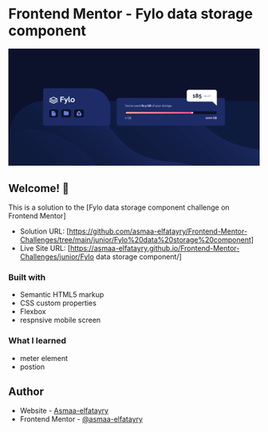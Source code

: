 # Frontend Mentor - Fylo data storage component


![](./screenshot.PNG)

## Welcome! 👋

This is a solution to the [Fylo data storage component challenge on Frontend Mentor]



- Solution URL: [https://github.com/asmaa-elfatayry/Frontend-Mentor-Challenges/tree/main/junior/Fylo%20data%20storage%20component]
- Live Site URL: [https://asmaa-elfatayry.github.io/Frontend-Mentor-Challenges/junior/Fylo data storage component/]



### Built with

- Semantic HTML5 markup
- CSS custom properties
- Flexbox
- respnsive mobile screen

### What I learned

- meter element
- postion





## Author

- Website - [Asmaa-elfatayry](https://github.com/asmaa-elfatayry)
- Frontend Mentor - [@asmaa-elfatayry](https://www.frontendmentor.io/profile/asmaa-elfatayry)
